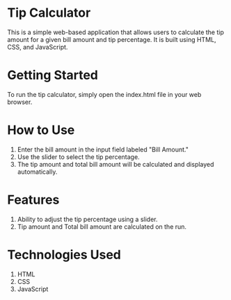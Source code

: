 # Tip Calculator
This is a simple web-based application that allows users to calculate the tip amount for a given bill amount and tip percentage. It is built using HTML, CSS, and JavaScript.

# Getting Started
To run the tip calculator, simply open the index.html file in your web browser.

# How to Use
1. Enter the bill amount in the input field labeled "Bill Amount."
2. Use the slider to select the tip percentage.
3. The tip amount and total bill amount will be calculated and displayed automatically.

# Features
1. Ability to adjust the tip percentage using a slider.
2. Tip amount and Total bill amount are calculated on the run.
# Technologies Used
1. HTML
2. CSS
3. JavaScript
